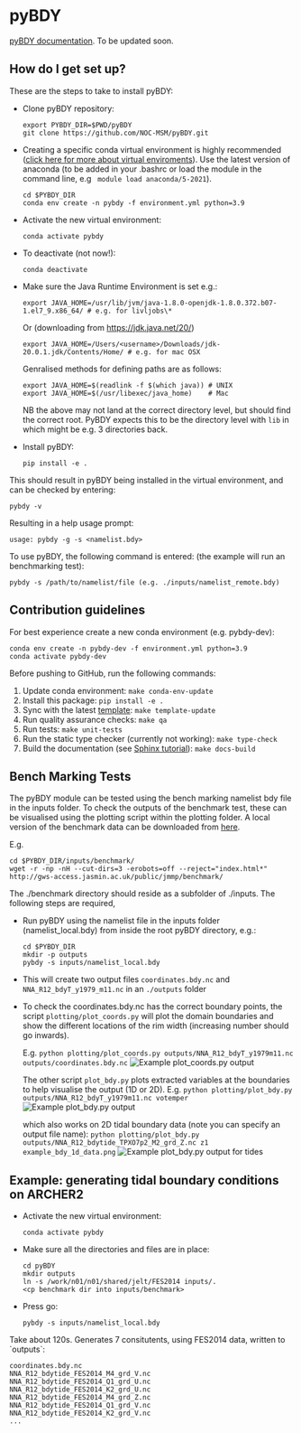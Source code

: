 # pyBDY

[pyBDY documentation](http://pynemo.readthedocs.io/en/latest/index.html). To be updated soon.

## How do I get set up?

These are the steps to take to install pyBDY:

- Clone pyBDY repository:

  ```
  export PYBDY_DIR=$PWD/pyBDY
  git clone https://github.com/NOC-MSM/pyBDY.git
  ```

- Creating a specific conda virtual environment is highly recommended ([click here for more about virtual
  enviroments](https://docs.conda.io/projects/conda/en/latest/user-guide/tasks/manage-environments.html)).
  Use the latest version of anaconda (to be added in your .bashrc or load the module in the command line, e.g ` module load anaconda/5-2021`).

  ```
  cd $PYBDY_DIR
  conda env create -n pybdy -f environment.yml python=3.9
  ```

- Activate the new virtual environment:

  ```
  conda activate pybdy
  ```

- To deactivate (not now!):

  ```
  conda deactivate
  ```

- Make sure the Java Runtime Environment is set e.g.:

  ```
  export JAVA_HOME=/usr/lib/jvm/java-1.8.0-openjdk-1.8.0.372.b07-1.el7_9.x86_64/ # e.g. for livljobs\*
  ```

  Or (downloading from https://jdk.java.net/20/)

  ```
  export JAVA_HOME=/Users/<username>/Downloads/jdk-20.0.1.jdk/Contents/Home/ # e.g. for mac OSX
  ```

  Genralised methods for defining paths are as follows:

  ```
  export JAVA_HOME=$(readlink -f $(which java)) # UNIX
  export JAVA_HOME=$(/usr/libexec/java_home)    # Mac

  ```
  NB the above may not land at the correct directory level, but should find
   the correct root. PyBDY expects this to be the directory level with `lib`
  in which might be e.g. 3 directories back. 

- Install pyBDY:

  ```
  pip install -e .
  ```

This should result in pyBDY being installed in the virtual environment,
and can be checked by entering:

```
pybdy -v
```

Resulting in a help usage prompt:

```
usage: pybdy -g -s <namelist.bdy>
```

To use pyBDY, the following command is entered: (the example will run
an benchmarking test):

```
pybdy -s /path/to/namelist/file (e.g. ./inputs/namelist_remote.bdy)
```

## Contribution guidelines

For best experience create a new conda environment (e.g. pybdy-dev):

```
conda env create -n pybdy-dev -f environment.yml python=3.9
conda activate pybdy-dev
```

Before pushing to GitHub, run the following commands:

1. Update conda environment: `make conda-env-update`
1. Install this package: `pip install -e .`
1. Sync with the latest [template](https://github.com/ecmwf-projects/cookiecutter-conda-package): `make template-update`
1. Run quality assurance checks: `make qa`
1. Run tests: `make unit-tests`
1. Run the static type checker (currently not working): `make type-check`
1. Build the documentation (see [Sphinx tutorial](https://www.sphinx-doc.org/en/master/tutorial/)): `make docs-build`

## Bench Marking Tests

The pyBDY module can be tested using the bench marking namelist bdy
file in the inputs folder. To check the outputs of the benchmark test,
these can be visualised using the plotting script within the
plotting folder. A local version of the benchmark data can be
downloaded from
[here](https://gws-access.jasmin.ac.uk/public/jmmp/benchmark/).

E.g.

```
cd $PYBDY_DIR/inputs/benchmark/
wget -r -np -nH --cut-dirs=3 -erobots=off --reject="index.html*" http://gws-access.jasmin.ac.uk/public/jmmp/benchmark/
```

The
./benchmark directory should reside as a subfolder of ./inputs. The
following steps are required,

- Run pyBDY using the namelist file in the inputs folder
  (namelist_local.bdy) from inside the root pyBDY directory, e.g.:

  ```
  cd $PYBDY_DIR
  mkdir -p outputs
  pybdy -s inputs/namelist_local.bdy
  ```

- This will create two output files `coordinates.bdy.nc` and
  `NNA_R12_bdyT_y1979_m11.nc` in an `./outputs` folder

- To check the coordinates.bdy.nc has the correct boundary points, the
  script `plotting/plot_coords.py` will plot the domain boundaries and show
  the different locations of the rim width (increasing number should
  go inwards).

  E.g.
  `python plotting/plot_coords.py outputs/NNA_R12_bdyT_y1979m11.nc outputs/coordinates.bdy.nc`
  ![Example plot_coords.py output](/screenshots/example_coords.png)

  The other script `plot_bdy.py` plots extracted variables at the boundaries to help visualise the output (1D or 2D).
  E.g.
  `python plotting/plot_bdy.py outputs/NNA_R12_bdyT_y1979m11.nc votemper`
  ![Example plot_bdy.py output](/screenshots/example_bdy_data.png)

  which also works on 2D tidal boundary data (note you can specify an output file name):
  `python plotting/plot_bdy.py outputs/NNA_R12_bdytide_TPXO7p2_M2_grd_Z.nc z1 example_bdy_1d_data.png`
  ![Example plot_bdy.py output for tides](/screenshots/example_bdy_1d_data.png)
 
## Example: generating tidal boundary conditions on ARCHER2

- Activate the new virtual environment:

  ```
  conda activate pybdy
  ```

- Make sure all the directories and files are in place:

  ```
  cd pyBDY
  mkdir outputs
  ln -s /work/n01/n01/shared/jelt/FES2014 inputs/.
  <cp benchmark dir into inputs/benchmark>
  ```

- Press go:

  ```
  pybdy -s inputs/namelist_local.bdy
  ```

Take about 120s. Generates 7 consitutents, using FES2014 data, written
to \`outputs\`:

```
coordinates.bdy.nc
NNA_R12_bdytide_FES2014_M4_grd_V.nc
NNA_R12_bdytide_FES2014_Q1_grd_U.nc
NNA_R12_bdytide_FES2014_K2_grd_U.nc
NNA_R12_bdytide_FES2014_M4_grd_Z.nc
NNA_R12_bdytide_FES2014_Q1_grd_V.nc
NNA_R12_bdytide_FES2014_K2_grd_V.nc
...
```
